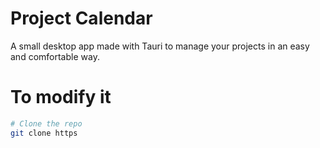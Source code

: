 # Project Calendar

A small desktop app made with Tauri to manage your projects in an easy and comfortable way.

# To modify it
```bash
# Clone the repo
git clone https
```